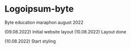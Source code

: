 # Logoipsum-byte
Byte education maraphon august 2022

(09.08.2022) Initial website layout
(10.08.2022) Layout done

(10.08.2022) Start styling